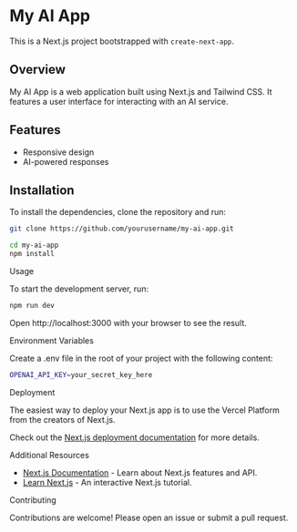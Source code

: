 # My AI App

This is a Next.js project bootstrapped with `create-next-app`.

## Overview

My AI App is a web application built using Next.js and Tailwind CSS. It features a user interface for interacting with an AI service.

## Features

- Responsive design
- AI-powered responses

## Installation

To install the dependencies, clone the repository and run:

```bash
git clone https://github.com/yourusername/my-ai-app.git
```
```bash
cd my-ai-app
npm install
```
Usage

To start the development server, run:
```bash
npm run dev
```
Open http://localhost:3000 with your browser to see the result.

Environment Variables

Create a .env file in the root of your project with the following content:
```bash
OPENAI_API_KEY=your_secret_key_here
```
Deployment

The easiest way to deploy your Next.js app is to use the Vercel Platform from the creators of Next.js. 

Check out the [Next.js deployment documentation]() for more details.

Additional Resources

- [Next.js Documentation]() - Learn about Next.js features and API.
- [Learn Next.js]() - An interactive Next.js tutorial.

Contributing

Contributions are welcome! Please open an issue or submit a pull request.



	
